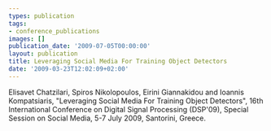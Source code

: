 ```yaml
---
types: publication
tags:
- conference_publications
images: []
publication_date: '2009-07-05T00:00:00'
layout: publication
title: Leveraging Social Media For Training Object Detectors
date: '2009-03-23T12:02:09+02:00'
---
```

Elisavet Chatzilari, Spiros Nikolopoulos, Eirini Giannakidou and Ioannis Kompatsiaris, &quot;Leveraging Social Media For Training Object Detectors&quot;, 16th International Conference on Digital Signal Processing (DSP&#39;09), Special Session on Social Media, 5-7 July 2009, Santorini, Greece. <a href="/files/Nikolopoulos_DSP2009.pdf" title="pdf file">
